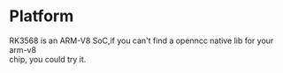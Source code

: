 # Platform
RK3568 is an ARM-V8  SoC,if you can't find a openncc native lib for your arm-v8  
chip, you could try it.
